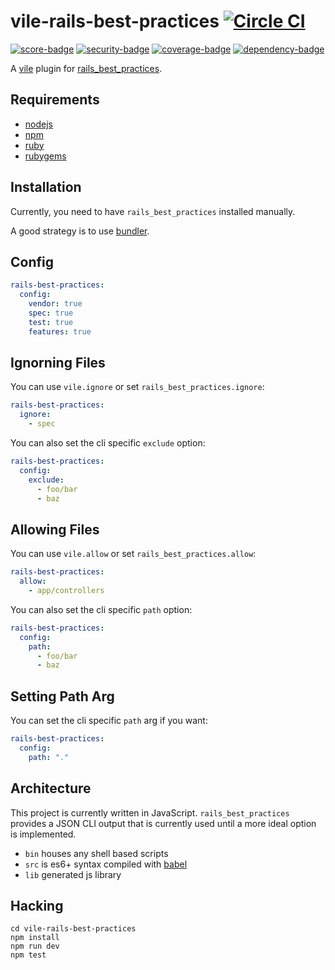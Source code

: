 # vile-rails-best-practices [![Circle CI](https://circleci.com/gh/forthright/vile-rails-best-practices.svg?style=shield&circle-token=fd1583c63da595c1c2dc380fe0118229c2f521ba)](https://circleci.com/gh/forthright/vile-rails-best-practices)

[![score-badge](https://vile.io/api/v0/projects/vile-rails-best-practices/badges/score?token=USryyHar5xQs7cBjNUdZ)](https://vile.io/~brentlintner/vile-rails-best-practices) [![security-badge](https://vile.io/api/v0/projects/vile-rails-best-practices/badges/security?token=USryyHar5xQs7cBjNUdZ)](https://vile.io/~brentlintner/vile-rails-best-practices) [![coverage-badge](https://vile.io/api/v0/projects/vile-rails-best-practices/badges/coverage?token=USryyHar5xQs7cBjNUdZ)](https://vile.io/~brentlintner/vile-rails-best-practices) [![dependency-badge](https://vile.io/api/v0/projects/vile-rails-best-practices/badges/dependency?token=USryyHar5xQs7cBjNUdZ)](https://vile.io/~brentlintner/vile-rails-best-practices)

A [vile](https://vile.io) plugin for [rails_best_practices](http://rails-bestpractices.com).

## Requirements

- [nodejs](http://nodejs.org)
- [npm](http://npmjs.org)
- [ruby](http://ruby-lang.org)
- [rubygems](http://rubygems.org)

## Installation

Currently, you need to have `rails_best_practices` installed manually.

A good strategy is to use [bundler](http://bundler.io).

## Config


```yaml
rails-best-practices:
  config:
    vendor: true
    spec: true
    test: true
    features: true
```

## Ignorning Files

You can use `vile.ignore` or set `rails_best_practices.ignore`:

```yaml
rails-best-practices:
  ignore:
    - spec
```

You can also set the cli specific `exclude` option:

```yaml
rails-best-practices:
  config:
    exclude:
      - foo/bar
      - baz
```

## Allowing Files

You can use `vile.allow` or set `rails_best_practices.allow`:

```yaml
rails-best-practices:
  allow:
    - app/controllers
```

You can also set the cli specific `path` option:

```yaml
rails-best-practices:
  config:
    path:
      - foo/bar
      - baz
```

## Setting Path Arg

You can set the cli specific `path` arg if you want:
```yaml
rails-best-practices:
  config:
    path: "."
```

## Architecture

This project is currently written in JavaScript. `rails_best_practices` provides
a JSON CLI output that is currently used until a more ideal option is implemented.

- `bin` houses any shell based scripts
- `src` is es6+ syntax compiled with [babel](https://babeljs.io)
- `lib` generated js library

## Hacking

    cd vile-rails-best-practices
    npm install
    npm run dev
    npm test
